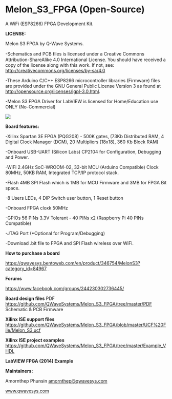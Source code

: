 # Melon_S3_FPGA (Open-Source)

A WiFi (ESP8266) FPGA Development Kit.

**LICENSE:**

Melon S3 FPGA by Q-Wave Systems.

-Schematics and PCB ﬁles is licensed under a Creative Commons Attribution-ShareAlike 4.0 International License.
You should have received a copy of the license along with this work. If not, see: http://creativecommons.org/licenses/by-sa/4.0

-These Arduino C/C++ ESP8266 microcontroller libraries (Firmware) files are provided under the GNU General Public License Version 3 as found at http://opensource.org/licenses/lgpl-3.0.html.

-Melon S3 FPGA Driver for LabVIEW is licensed for Home/Education use ONLY (No-Commercial)

![](http://ftp.qwavesys.com/tmp_pics/ms30.jpg)

**Board features:**

-Xilinx Spartan 3E FPGA (PQG208) - 500K gates,
(73Kb Distributed RAM, 4 Digital Clock Manager (DCM), 20 Multipliers (18x18), 360 Kb Block RAM)

-Onboard USB-UART (Silicon Labs) CP2104 for Configuration, Debugging and Power.

-WiFi 2.4GHz SoC-WROOM-02, 32-bit MCU (Arduino Compatible) Clock 80MHz, 50KB RAM, Integrated TCP/IP protocol stack.

-Flash 4MB SPI Flash which is 1MB for MCU Firmware and 3MB for FPGA Bit space.

-8 Users LEDs, 4 DIP Switch user button, 1 Reset button

-Onboard FPGA cloxk 50MHz

-GPIOs 56 PINs 3.3V Tolerant - 40 PINs x2 (Raspberry Pi 40 PINs Compatible)

-JTAG Port (*Optional for Program/Debugging)

-Download .bit file to FPGA and SPI Flash wireless over WiFi.

**How to purchase a board**

https://qwavesys.bentoweb.com/en/product/346754/MelonS3?category_id=84967

**Forums**

https://www.facebook.com/groups/244230302736445/

**Board design files**
PDF https://github.com/QWaveSystems/Melon_S3_FPGA/tree/master/PDF
Schematic & PCB
Firmware 


**Xilinx ISE support files**
https://github.com/QWaveSystems/Melon_S3_FPGA/blob/master/UCF%20File/Melon_S3.ucf

**Xilinx ISE project examples**
https://github.com/QWaveSystems/Melon_S3_FPGA/tree/master/Example_VHDL

**LabVIEW FPGA (2014) Example**


**Maintainers:**

Amornthep Phunsin <amornthep@qwavesys.com>

www.qwavesys.com
